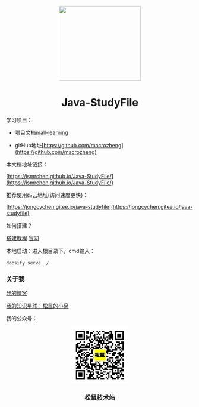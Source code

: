 <p align="center">
<img src="https://ss0.bdstatic.com/70cFvHSh_Q1YnxGkpoWK1HF6hhy/it/u=2481424715,2807309609&fm=26&gp=0.jpg" width="220" height="200"/>
</p>
<h1 align="center">Java-StudyFile</h1>

学习项目：

- [项目文档mall-learning](http://www.macrozheng.com/#/README)

- gitHub地址[https://github.com/macrozheng](https://github.com/macrozheng)

本文档地址链接：

[https://ismrchen.github.io/Java-StudyFile/](https://ismrchen.github.io/Java-StudyFile/)

推荐使用码云地址(访问速度更快)：

[https://jongcychen.gitee.io/java-studyfile](https://jongcychen.gitee.io/java-studyfile)

如何搭建？

[搭建教程](https://blog.csdn.net/qq_34337272/article/details/105511189)        [官网](https://docsify.js.org/#/zh-cn/quickstart)

本地启动：进入根目录下，cmd输入：

```
docsify serve ./
```

<h3>关于我</h3>

[我的博客](https://blog.csdn.net/Dan1374219106)

[我的知识星球：松鼠的小窝](https://wx.zsxq.com/dweb2/index/group/48412145241488)

我的公众号：

<p align="center">
<img src="wxgzh.jpg" width="150" height="150"/>
</p>
<h3 align="center">松鼠技术站</h1>



